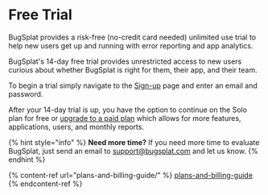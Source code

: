 # Free Trial

BugSplat provides a risk-free (no-credit card needed) unlimited use trial to help new users get up and running with error reporting and app analytics.

BugSplat's 14-day free trial provides unrestricted access to new users curious about whether BugSplat is right for them, their app, and their team. &#x20;

To begin a trial simply navigate to the [Sign-up](https://app.bugsplat.com/v2/sign-up) page and enter an email and password.

After your 14-day trial is up, you have the option to continue on the Solo plan for free or [upgrade to a paid plan](https://www.bugsplat.com/plans/) which allows for more features, applications, users, and monthly reports.  &#x20;

{% hint style="info" %}
**Need more time?** If you need more time to evaluate BugSplat, just send an email to [support@bugsplat.com](mailto:support@bugsplat.com) and let us know.
{% endhint %}

{% content-ref url="plans-and-billing-guide/" %}
[plans-and-billing-guide](plans-and-billing-guide/)
{% endcontent-ref %}
